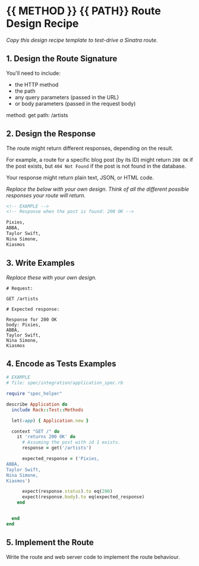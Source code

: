 # {{ METHOD }} {{ PATH}} Route Design Recipe

_Copy this design recipe template to test-drive a Sinatra route._

## 1. Design the Route Signature

You'll need to include:
  * the HTTP method
  * the path
  * any query parameters (passed in the URL)
  * or body parameters (passed in the request body)

method: get
path: /artists

## 2. Design the Response

The route might return different responses, depending on the result.

For example, a route for a specific blog post (by its ID) might return `200 OK` if the post exists, but `404 Not Found` if the post is not found in the database.

Your response might return plain text, JSON, or HTML code. 

_Replace the below with your own design. Think of all the different possible responses your route will return._

```html
<!-- EXAMPLE -->
<!-- Response when the post is found: 200 OK -->

Pixies,
ABBA,
Taylor Swift,
Nina Simone,
Kiasmos
```


## 3. Write Examples

_Replace these with your own design._

```
# Request:

GET /artists

# Expected response:

Response for 200 OK
body: Pixies,
ABBA,
Taylor Swift,
Nina Simone,
Kiasmos
```

## 4. Encode as Tests Examples

```ruby
# EXAMPLE
# file: spec/integration/application_spec.rb

require "spec_helper"

describe Application do
  include Rack::Test::Methods

  let(:app) { Application.new }

  context "GET /" do
    it 'returns 200 OK' do
      # Assuming the post with id 1 exists.
      response = get('/artists')

      expected_response = ('Pixies,
ABBA,
Taylor Swift,
Nina Simone,
Kiasmos')

      expect(response.status).to eq(200)
      expect(response.body).to eq(expected_response)
    end


  end
end
```

## 5. Implement the Route

Write the route and web server code to implement the route behaviour.
